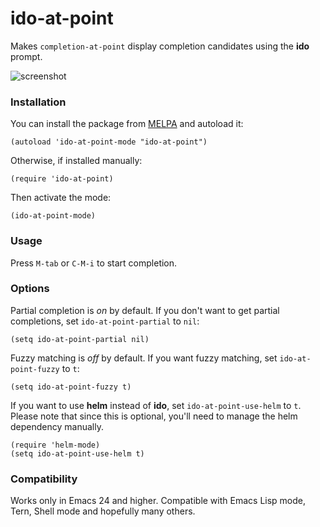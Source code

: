 # ido-at-point

Makes `completion-at-point` display completion candidates using the **ido** prompt.

![screenshot](http://i.imgur.com/MvTla9I.png)

### Installation

You can install the package from [MELPA](http://melpa.milkbox.net/) and autoload it:

    (autoload 'ido-at-point-mode "ido-at-point")

Otherwise, if installed manually:

    (require 'ido-at-point)

Then activate the mode:

    (ido-at-point-mode)

### Usage

Press `M-tab` or `C-M-i` to start completion.

### Options

Partial completion is *on* by default. If you don't want to get partial completions, set `ido-at-point-partial` to `nil`:

    (setq ido-at-point-partial nil)

Fuzzy matching is *off* by default. If you want fuzzy matching, set `ido-at-point-fuzzy` to `t`:

    (setq ido-at-point-fuzzy t)

If you want to use **helm** instead of **ido**, set `ido-at-point-use-helm` to `t`. Please note that since this is optional, you'll need to manage the helm dependency manually.

    (require 'helm-mode)
    (setq ido-at-point-use-helm t)

### Compatibility

Works only in Emacs 24 and higher. Compatible with Emacs Lisp mode, Tern, Shell mode and hopefully many others.
